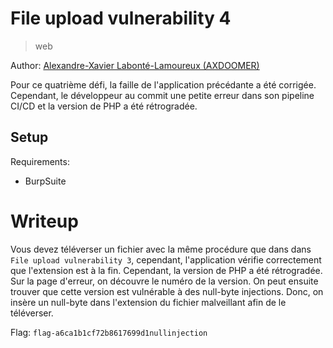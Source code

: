 # File upload vulnerability 4

> web

Author: [Alexandre-Xavier Labonté-Lamoureux (AXDOOMER)](https://github.com/axdoomer)

Pour ce quatrième défi, la faille de l'application précédante a été corrigée. Cependant, le développeur au commit une petite erreur dans son pipeline CI/CD et la version de PHP a été rétrogradée.

## Setup

Requirements:
- BurpSuite

# Writeup

Vous devez téléverser un fichier avec la même procédure que dans dans `File upload vulnerability 3`, cependant, l'application vérifie correctement que l'extension est à la fin. Cependant, la version de PHP a été rétrogradée. Sur la page d'erreur, on découvre le numéro de la version. On peut ensuite trouver que cette version est vulnérable à des null-byte injections. Donc, on insère un null-byte dans l'extension du fichier malveillant afin de le téléverser. 

Flag: `flag-a6ca1b1cf72b8617699d1nullinjection`
